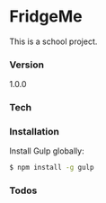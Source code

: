# FridgeMe
This is a school project. 

### Version
1.0.0

### Tech

### Installation

Install Gulp globally:

```sh
$ npm install -g gulp
```

### Todos



